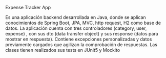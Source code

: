 Expense Tracker App

Es una aplicación backend desarrollada en Java, donde se aplican conocimientos de Spring Boot, JPA, MVC, http request, H2 como base de datos. La aplicación cuenta con tres controladores (category, user, expense) , con sus dto (data transfer object) y sus response (datos para mostrar en respuesta). Contiene excepciones personalizadas y datos previamente cargados que agilizan la comprobación de respuestas.
Las clases tienen realizados sus tests en JUnit5 y Mockito
